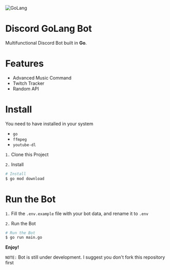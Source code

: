 ![GoLang](https://caraguna.com/wp-content/uploads/2020/12/Golang.jpg-1024x505.png)
# Discord GoLang Bot
Multifunctional Discord Bot built in **Go**.

# Features
- Advanced Music Command
- Twitch Tracker
- Random API
 
# Install
You need to have installed in your system 
- `go`
- `ffmpeg`
- `youtube-dl`

`1.` Clone this Project

`2.` Install
```bash
# Install 
$ go mod download
```

# Run the Bot
`1.` Fill the `.env.example` file with your bot data, and rename it to `.env`

`2.` Run the Bot
```bash
# Run the Bot
$ go run main.go
```
**Enjoy!**

`NOTE:` Bot is still under development. I suggest you don't fork this repository first
